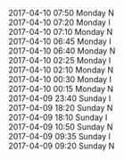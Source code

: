 2017-04-10 07:50 Monday  N  
2017-04-10 07:20 Monday  I  
2017-04-10 07:10 Monday  N  
2017-04-10 06:45 Monday  I  
2017-04-10 06:40 Monday  N  
2017-04-10 02:25 Monday  I  
2017-04-10 02:10 Monday  N  
2017-04-10 00:30 Monday  I  
2017-04-10 00:15 Monday  N  
2017-04-09 23:40 Sunday  I  
2017-04-09 18:20 Sunday  N  
2017-04-09 18:10 Sunday  I  
2017-04-09 10:50 Sunday  N  
2017-04-09 09:35 Sunday  I  
2017-04-09 09:20 Sunday  N  
